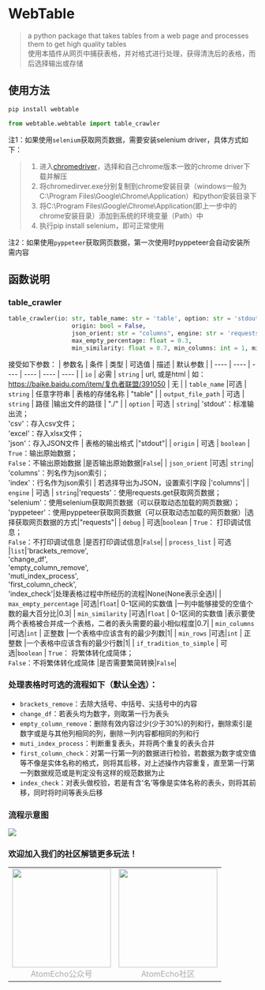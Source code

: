 # WebTable
> a python package that takes tables from a web page and processes them to get high quality tables  
> 使用本插件从网页中捕获表格，并对格式进行处理，获得清洗后的表格，而后选择输出或存储  
>

## 使用方法
```Python
pip install webtable

from webtable.webtable import table_crawler
```
注1：如果使用`selenium`获取网页数据，需要安装selenium driver，具体方式如下：
> 1. 进入[chromedriver](http://chromedriver.storage.googleapis.com/index.html)，选择和自己chrome版本一致的chrome driver下载并解压
> 2. 将chromedirver.exe分别复制到chrome安装目录（windows一般为C:\Program Files\Google\Chrome\Application）和python安装目录下
> 3. 将C:\Program Files\Google\Chrome\Application(即上一步中的chrome安装目录）添加到系统的环境变量（Path）中
> 4. 执行pip install selenium，即可正常使用    

注2：如果使用`pyppeteer`获取网页数据，第一次使用时pyppeteer会自动安装所需内容

## 函数说明

### table_crawler
```Python
table_crawler(io: str, table_name: str = 'table', option: str = 'stdout', output_file_path: str = './',
                  origin: bool = False,
                  json_orient: str = "columns", engine: str = 'requests', debug: bool = False, process_list=None,
                  max_empty_percentage: float = 0.3,
                  min_similarity: float = 0.7, min_columns: int = 1, min_rows: int = 1, if_tradition_to_simple: bool = False)
```
接受如下参数：
| 参数名 | 条件 | 类型 | 可选值 | 描述 | 默认参数 |
|  ----  |  ----  |  ----  |  ----  |  ----  |  ----  |
| `io` | 必需 | `string` | url, 或是html | 如：<https://baike.baidu.com/item/复仇者联盟/391050> | 无 |
| `table_name` |可选 |  `string` | 任意字符串 | 表格的存储名称 | "table" |
| `output_file_path` | 可选 | `string` | 路径 |输出文件的路径 | "./" |
| `option` | 可选  | `string`| 'stdout'：标准输出流；<br>'csv'：存入csv文件；<br>'excel'：存入xlsx文件；<br>'json'：存入JSON文件 | 表格的输出格式 |"stdout"|
| `origin` | 可选 | `boolean` | `True`：输出原始数据；<br>`False`：不输出原始数据 |是否输出原始数据|`False`|
| `json_orient` |可选| `string`| 'columns'：列名作为json索引；<br>'index'：行名作为json索引 | 若选择导出为JSON，设置索引字段 |'columns'|
| `engine` | 可选 | `string`|'requests'：使用requests.get获取网页数据；<br/>'selenium'：使用selenium获取网页数据（可以获取动态加载的网页数据）；<br/>'pyppeteer'：使用pyppeteer获取网页数据（可以获取动态加载的网页数据）|选择获取网页数据的方式|"requests"|
| `debug` | 可选|`boolean` | `True`： 打印调试信息；<br/>`False`：不打印调试信息 |是否打印调试信息|`False`|
| `process_list` | 可选 |`list`|'brackets_remove',<br>'change_df',<br>'empty_column_remove',<br>'muti_index_process',<br>'first_column_check',<br>'index_check'|处理表格过程中所经历的流程|None(None表示全选)|
| `max_empty_percentage` |可选|`float`| 0-1区间的实数值 |一列中能够接受的空值个数的最大百分比|0.3|
| `min_similarity` |可选|`float` | 0-1区间的实数值 |表示要使两个表格被合并成一个表格，二者的表头需要的最小相似程度|0.7|
| `min_columns` |可选|`int` | 正整数 |一个表格中应该含有的最少列数|1|
| `min_rows` |可选|`int` | 正整数 |一个表格中应该含有的最少行数|1|
| `if_tradition_to_simple` | 可选|`boolean` | `True`： 将繁体转化成简体；<br/>`False`：不将繁体转化成简体 |是否需要繁简转换|`False`|


### 处理表格时可选的流程如下（默认全选）：
- `brackets_remove`：去除大括号、中括号、尖括号中的内容
- `change_df`：若表头均为数字，则取第一行为表头
- `empty_column_remove`：删除有效内容过少(少于30%)的列和行，删除索引是数字或是与其他列相同的列，删除一列内容都相同的列和行
- `muti_index_process`：判断重复表头，并将两个重复的表头合并
- `first_column_check`：对第一行第一列的数据进行检验，若数据为数字或空值等不像是实体名称的格式，则将其后移，对上述操作内容重复，直至第一行第一列数据规范或是判定没有这样的规范数据为止
- `index_check`：对表头做校验，若是有含'名’等像是实体名称的表头，则将其前移，同时将时间等表头后移

### 流程示意图
![](https://s1.xptou.com/2022/08/04/62eb513b9df07.jpg)

### 欢迎加入我们的社区解锁更多玩法！


<table rules="none" align="center">
	<tr>
		<td>
			<center>
				<img src="https://i0.hdslb.com/bfs/album/9b945871d2c82577efbcb965d40dc27f91f290f2.png" width="200" />
				<br/>
				<font color="AAAAAA">AtomEcho公众号</font>
			</center>
		</td>
		<td>
			<center>
				<img src="https://i0.hdslb.com/bfs/album/388bc0008489b227015a1ae66ba04b0eed1cb143.png" width="200" />
				<br/>
				<font color="AAAAAA">AtomEcho社区</font>
			</center>
		</td>
	</tr>
</table>
